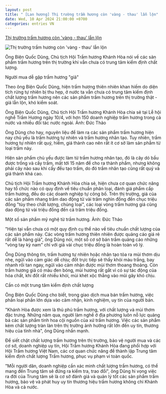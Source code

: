 ```yaml
---
layout: post
title: " [Lan hương] Thị trường trầm hương còn 'vàng - thau' lẫn lộn"
date: Wed, 10 Apr 2024 21:00:00 +0700
categories: entries VN
---
```

[Thị trường trầm hương còn 'vàng - thau' lẫn lộn](https://congthuong.vn/thi-truong-tram-huong-con-vang-thau-lan-lon-314020.html)

![Thị trường trầm hương còn 'vàng - thau' lẫn lộn](https://congthuong-cdn.mastercms.vn/stores/news_dataimages/2024/042024/10/17/z5334953225413-98a6f70c2014f234fb90e5c5d76bd5ab20240410175736.jpg?rt=20240410180025?randTime=1712762577)

Ông Biện Quốc Dũng, Chủ tịch Hội Trầm hương Khánh Hòa nói về các sản phẩm trầm hương trên thị trường khi vẫn chưa có trung tâm kiểm định chất lượng.

Người mua dễ gặp trầm hương "giả"

Theo ông Biện Quốc Dũng, hiện trầm hương thiên nhiên khan hiếm do diện tích rừng tự nhiên bị thu hẹp, ở nước ta vẫn chưa có trung tâm kiểm định chất lượng trầm hương nên các sản phẩm trầm hương trên thị trường thật - giả lẫn lộn, khó kiểm soát.

Ông Biện Quốc Dũng, Chủ tịch Hội Trầm hương Khánh Hòa chia sẻ tại Lễ hội nghề Trầm Hương ngày 10/4, với hơn 150 doanh nghiệp trầm hương trong cả nước và nhiều đối tác nước ngoài. Ảnh: Đức Thảo

Ông Dũng cho hay, nguyên liệu để làm ra các sản phẩm trầm hương hiện nay chủ yếu là trầm hương tự nhiên và trầm hương nhân tạo. Tuy nhiên, trầm hương tự nhiên rất quý, hiếm, giá thành cao nên rất ít cơ sở làm sản phẩm từ loại trầm này.

Hiện sản phẩm chủ yếu được làm từ trầm hương nhân tạo, đó là cây dó bầu được trồng và cấy trầm, mất tới 15 năm để cho ra thành phẩm, nhưng không phải cây nào sau khi cấy đều tạo trầm, do đó trầm nhân tạo cũng rất quý và giá thành khá cao.

Chủ tịch Hội Trầm hương Khánh Hòa chia sẻ, hiện chưa cơ quan chức năng hay tổ chức nào có quy định về tiêu chuẩn phân loại, đánh giá phẩm cấp trầm hương, đều do các doanh nghiệp tự công bố. Trên thị trường, giá của các sản phẩm nhang trầm dao động từ vài trăm nghìn đồng đến chục triệu đồng "tùy theo chất lượng, chủng loại", các loại vòng trầm hương giá cũng dao động từ vài triệu đồng đến cả trăm triệu đồng.

Một số sản phẩm mỹ nghệ từ trầm hương. Ảnh: Đức Thảo

"Hiện tại vẫn chưa có một quy định cụ thể nào về tiêu chuẩn chất lượng của các sản phẩm này. Các vòng trầm hương thiên nhiên được quảng cáo giá rẻ rất dễ là hàng giả", ông Dũng nói, một số cơ sở bán trầm quảng cáo những "vòng tay kỳ nam" chỉ với giá vài chục triệu đồng là hoàn toàn vô lý.

Ông Dũng thông tin, trầm hương tự nhiên hoặc nhân tạo tỏa ra mùi thơm dịu nhẹ, ngửi vào cảm giác dễ chịu; đốt trực tiếp sẽ thấy khỏi màu trắng, bay nhanh rồi tan ngay, ngửi vào cảm nhận được mùi thơm thoang thoảng. Còn trầm hương giả có màu đen bóng, mùi hương rất gắt vì có sự tác động của hóa chất, khi đốt rất nhiều khói, mùi khét xộc thẳng vào mũi gây khó chịu.

Cần có một trung tâm kiểm định chất lượng

Ông Biện Quốc Dũng cho biết, trong giao dịch mua bán trầm hương, việc phân loại phần lớn dựa vào cảm nhận, kinh nghiệm, uy tín của người bán.

"Khánh Hòa được xem là thủ phủ trầm hương, với chất lượng và mùi thơm đặc trưng. Những năm qua, người làm nghề ở địa phương luôn nỗ lực quảng bá các sản phẩm tinh hoa cội nguồn của xứ trầm hương. Việc các sản phẩm kém chất lượng tràn làn trên thị trường ảnh hưởng rất lớn đến uy tín, thương hiệu của tỉnh nhà", ông Dũng nhấn mạnh.

Để siết chặt chất lượng trầm hương trên thị trường, bảo vệ người mua và các cơ sở, doanh nghiệp uy tín, Hội Trầm hương Khánh Hòa đang phối hợp với Hội Trầm hương Việt Nam, các cơ quan chức năng để thành lập Trung tâm kiểm định chất lượng Trầm hương, phục vụ phạm vi toàn quốc.

"Mỗi người dân, doanh nghiệp cần xác minh chất lượng trầm hương, có thể mang đến Trung tâm sẽ đứng ra kiểm tra, trao đổi", ông Dũng hi vọng việc ra đời của Trung tâm sẽ là cơ sở đánh giá và quản lý tốt các sản phẩm trầm hương, bảo vệ và phát huy uy tín thương hiệu trầm hương không chỉ Khánh Hòa và cả nước.

